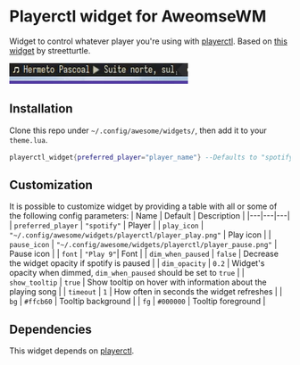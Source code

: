 # Playerctl widget for AweomseWM

Widget to control whatever player you're using with [playerctl](https://github.com/altdesktop/playerctl). Based on [this widget](https://github.com/streetturtle/awesome-wm-widgets/blob/master/spotify-widget/spotify.lua) by streetturtle.

![](widget.gif)

## Installation

Clone this repo under `~/.config/awesome/widgets/`, then add it to your `theme.lua`.

```lua
playerctl_widget{preferred_player="player_name"} --Defaults to "spotify"
```

## Customization

It is possible to customize widget by providing a table with all or some of the following config parameters:
| Name | Default | Description |
|---|---|---|
| `preferred_player` | `"spotify"` | Player |
| `play_icon` | `"~/.config/awesome/widgets/playerctl/player_play.png"` | Play icon |
| `pause_icon` | `"~/.config/awesome/widgets/playerctl/player_pause.png"` | Pause icon |
| `font` | `"Play 9"`| Font |
| `dim_when_paused` | `false` | Decrease the widget opacity if spotify is paused |
| `dim_opacity` | `0.2` | Widget's opacity when dimmed, `dim_when_paused` should be set to `true` |
| `show_tooltip` | `true` | Show tooltip on hover with information about the playing song |
| `timeout` | `1` | How often in seconds the widget refreshes |
| `bg` | `#ffcb60` | Tooltip background |
| `fg` | `#000000` | Tooltip foreground |

## Dependencies

This widget depends on [playerctl](https://github.com/altdesktop/playerctl).
